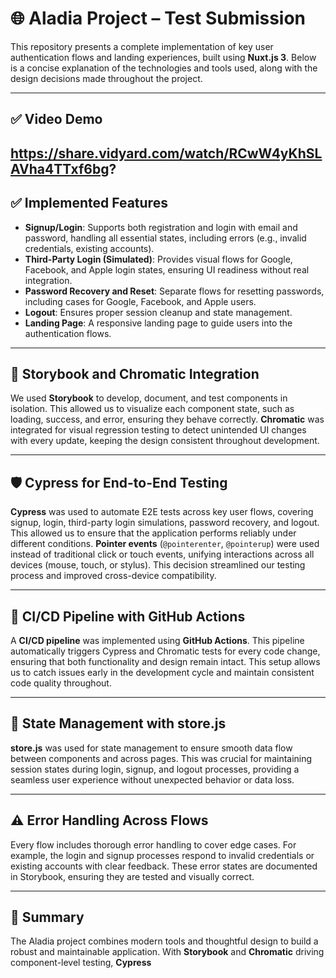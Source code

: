 # 🌐 **Aladia Project – Test Submission**

This repository presents a complete implementation of key user authentication flows and landing experiences, built using **Nuxt.js 3**. Below is a concise explanation of the technologies and tools used, along with the design decisions made throughout the project.

---
## ✅ **Video Demo**
https://share.vidyard.com/watch/RCwW4yKhSLAVha4TTxf6bg?
---
## ✅ **Implemented Features**

- **Signup/Login**: Supports both registration and login with email and password, handling all essential states, including errors (e.g., invalid credentials, existing accounts).
- **Third-Party Login (Simulated)**: Provides visual flows for Google, Facebook, and Apple login states, ensuring UI readiness without real integration.
- **Password Recovery and Reset**: Separate flows for resetting passwords, including cases for Google, Facebook, and Apple users.
- **Logout**: Ensures proper session cleanup and state management.
- **Landing Page**: A responsive landing page to guide users into the authentication flows.

---

## 📘 **Storybook and Chromatic Integration**

We used **Storybook** to develop, document, and test components in isolation. This allowed us to visualize each component state, such as loading, success, and error, ensuring they behave correctly. **Chromatic** was integrated for visual regression testing to detect unintended UI changes with every update, keeping the design consistent throughout development.

---

## 🛡 **Cypress for End-to-End Testing**

**Cypress** was used to automate E2E tests across key user flows, covering signup, login, third-party login simulations, password recovery, and logout. This allowed us to ensure that the application performs reliably under different conditions. **Pointer events** (`@pointerenter`, `@pointerup`) were used instead of traditional click or touch events, unifying interactions across all devices (mouse, touch, or stylus). This decision streamlined our testing process and improved cross-device compatibility.

---

## 🔄 **CI/CD Pipeline with GitHub Actions**

A **CI/CD pipeline** was implemented using **GitHub Actions**. This pipeline automatically triggers Cypress and Chromatic tests for every code change, ensuring that both functionality and design remain intact. This setup allows us to catch issues early in the development cycle and maintain consistent code quality throughout.

---

## 📂 **State Management with store.js**

**store.js** was used for state management to ensure smooth data flow between components and across pages. This was crucial for maintaining session states during login, signup, and logout processes, providing a seamless user experience without unexpected behavior or data loss.

---

## ⚠️ **Error Handling Across Flows**

Every flow includes thorough error handling to cover edge cases. For example, the login and signup processes respond to invalid credentials or existing accounts with clear feedback. These error states are documented in Storybook, ensuring they are tested and visually correct.

---

## 🎯 **Summary**

The Aladia project combines modern tools and thoughtful design to build a robust and maintainable application. With **Storybook** and **Chromatic** driving component-level testing, **Cypress** 
